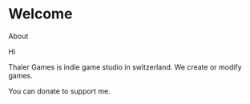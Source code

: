 # Welcome


About

Hi

Thaler Games is indie game studio in switzerland. We create or modify games.

You can donate to support me.


